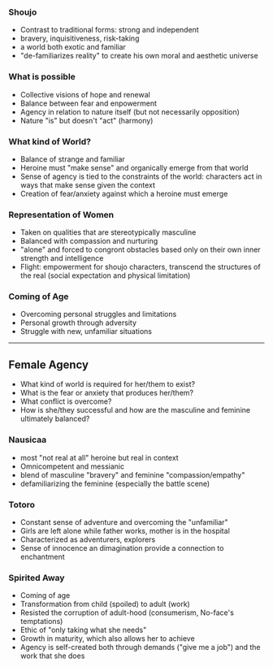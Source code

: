 ### Shoujo
- Contrast to traditional forms: strong and independent
- bravery, inquisitiveness, risk-taking
- a world both exotic and familiar
- "de-familiarizes reality" to create his own moral and aesthetic universe
### What is possible
- Collective visions of hope and renewal
- Balance between fear and enpowerment
- Agency in relation to nature itself (but not necessarily opposition)
- Nature "is" but doesn't "act" (harmony)
### What kind of World?
- Balance of strange and familiar
- Heroine must "make sense" and organically emerge from that world
- Sense of agency is tied to the constraints of the world: characters act in ways that make sense given the context
- Creation of fear/anxiety against which a heroine must emerge
### Representation of Women
- Taken on qualities that are stereotypically masculine
- Balanced with compassion and nurturing
- "alone" and forced to congront obstacles based only on their own inner strength and intelligence
- Flight: empowerment for shoujo characters, transcend the structures of the real (social expectation and physical limitation)
### Coming of Age
- Overcoming personal struggles and limitations
- Personal growth through adversity
- Struggle with new, unfamiliar situations
***
## Female Agency
- What kind of world is required for her/them to exist?
- What is the fear or anxiety that produces her/them?
- What conflict is overcome?
- How is she/they successful and how are the masculine and feminine ultimately balanced?
### Nausicaa
- most "not real at all" heroine but real in context
- Omnicompetent and messianic
- blend of masculine "bravery" and feminine "compassion/empathy"
- defamiliarizing the feminine (especially the battle scene)
### Totoro
- Constant sense of adventure and overcoming the "unfamiliar"
- Girls are left alone while father works, mother is in the hospital
- Characterized as adventurers, explorers
- Sense of innocence an dimagination provide a connection to enchantment
### Spirited Away
- Coming of age
- Transformation from child (spoiled) to adult (work)
- Resisted the corruption of adult-hood (consumerism, No-face's temptations)
- Ethic of "only taking what she needs"
- Growth in maturity, which also allows her to achieve
- Agency is self-created  both through demands ("give me a job") and the work that she does

